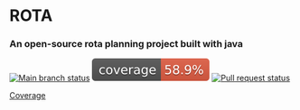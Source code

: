 # ROTA

### An open-source rota planning project built with java

[![Main branch status](https://github.com/whackdackery/rota/actions/workflows/maven-master-push.yml/badge.svg)](https://github.com/whackdackery/rota/actions/workflows/maven-master-branch.yml)
[![Jacoco Coverage](https://raw.githubusercontent.com/whackdackery/rota/master/.github/badges/jacoco.svg)](https://raw.githubusercontent.com/whackdackery/rota/master/.github/badges/jacoco.svg)
[![Pull request status](https://github.com/whackdackery/rota/actions/workflows/maven-pull-request.yml/badge.svg)](https://github.com/whackdackery/rota/actions/workflows/maven-pull-request.yml)

[Coverage](https://codecov.io/gh/whackdackery/rota)
